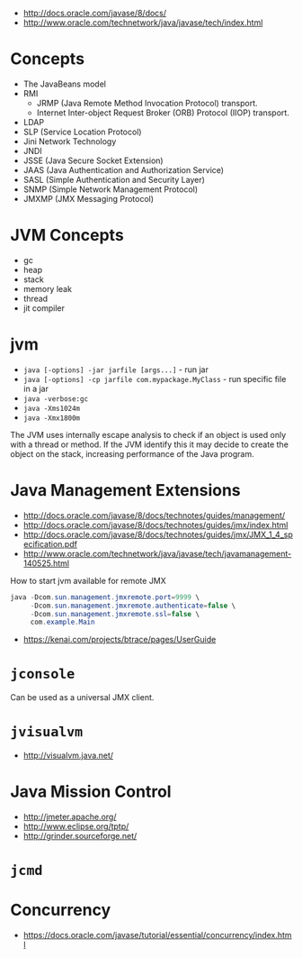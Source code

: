 - http://docs.oracle.com/javase/8/docs/
- http://www.oracle.com/technetwork/java/javase/tech/index.html

# Concepts
- The JavaBeans model
- RMI
    + JRMP (Java Remote Method Invocation Protocol) transport.
    + Internet Inter-object Request Broker (ORB) Protocol (IIOP) transport.
- LDAP
- SLP (Service Location Protocol)
- Jini Network Technology
- JNDI
- JSSE (Java Secure Socket Extension)
- JAAS (Java Authentication and Authorization Service)
- SASL (Simple Authentication and Security Layer)
- SNMP (Simple Network Management Protocol)
- JMXMP (JMX Messaging Protocol)

# JVM Concepts
- gc
- heap
- stack
- memory leak
- thread
- jit compiler

# jvm
- `java [-options] -jar jarfile [args...]` - run jar
- `java [-options] -cp jarfile com.mypackage.MyClass` - run specific file in a jar
- `java -verbose:gc`
- `java -Xms1024m`
- `java -Xmx1800m`

The JVM uses internally escape analysis to check if an object is used only with a thread or method. If the JVM identify this it may decide to create the object on the stack, increasing performance of the Java program.

# Java Management Extensions
- http://docs.oracle.com/javase/8/docs/technotes/guides/management/
- http://docs.oracle.com/javase/8/docs/technotes/guides/jmx/index.html
- http://docs.oracle.com/javase/8/docs/technotes/guides/jmx/JMX_1_4_specification.pdf
- http://www.oracle.com/technetwork/java/javase/tech/javamanagement-140525.html

How to start jvm available for remote JMX
```java
java -Dcom.sun.management.jmxremote.port=9999 \
     -Dcom.sun.management.jmxremote.authenticate=false \
     -Dcom.sun.management.jmxremote.ssl=false \
     com.example.Main
```

- https://kenai.com/projects/btrace/pages/UserGuide

# `jconsole`
Can be used as a universal JMX client.

# `jvisualvm`
- http://visualvm.java.net/

# Java Mission Control

- http://jmeter.apache.org/
- http://www.eclipse.org/tptp/
- http://grinder.sourceforge.net/

# `jcmd`

# Concurrency
- https://docs.oracle.com/javase/tutorial/essential/concurrency/index.html
